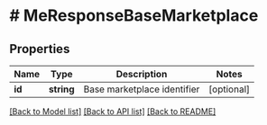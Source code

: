 # # MeResponseBaseMarketplace

## Properties

Name | Type | Description | Notes
------------ | ------------- | ------------- | -------------
**id** | **string** | Base marketplace identifier | [optional]

[[Back to Model list]](../../README.md#models) [[Back to API list]](../../README.md#endpoints) [[Back to README]](../../README.md)
